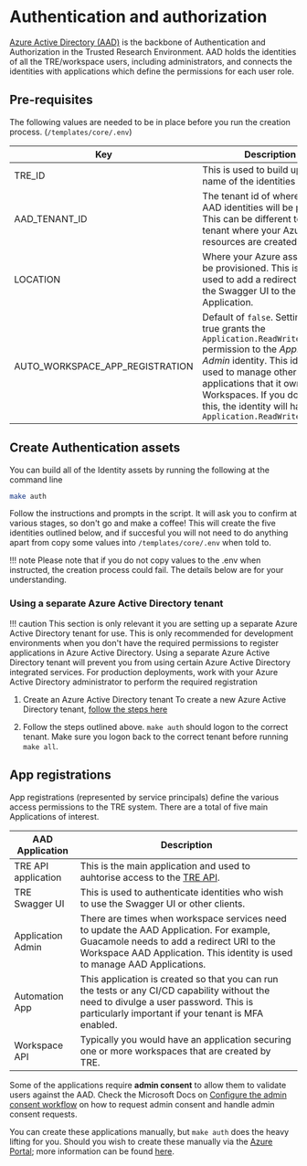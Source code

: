 # Authentication and authorization

[Azure Active Directory (AAD)](https://docs.microsoft.com/en-us/azure/active-directory/fundamentals/active-directory-whatis) is the backbone of Authentication and Authorization in the Trusted Research Environment. AAD holds the identities of all the TRE/workspace users, including administrators, and connects the identities with applications which define the permissions for each user role.

## Pre-requisites
The following values are needed to be in place before you run the creation process. (`/templates/core/.env`)

| Key | Description |
| ----------- | ----------- |
|TRE_ID|This is used to build up the name of the identities|
|AAD_TENANT_ID|The tenant id of where your AAD identities will be placed. This can be different to the tenant where your Azure resources are created.|
| LOCATION | Where your Azure assets will be provisioned. This is actually used to add a redirect URI from the Swagger UI to the API Application.
|AUTO_WORKSPACE_APP_REGISTRATION| Default of `false`. Setting this to true grants the `Application.ReadWrite.All` permission to the *Application Admin* identity. This identity is used to manage other AAD applications that it owns, e.g. Workspaces. If you do not set this, the identity will have `Application.ReadWrite.OwnedBy`

## Create Authentication assets
You can build all of the Identity assets by running the following at the command line
```bash
make auth
```
Follow the instructions and prompts in the script. It will ask you to confirm at various stages, so don't go and make a coffee! This will create the five identities outlined below, and if succesful you will not need to do anything apart from copy some values into `/templates/core/.env` when told to.

!!! note
    Please note that if you do not copy values to the .env when instructed, the creation process could fail. The details below are for your understanding.

### Using a separate Azure Active Directory tenant

!!! caution
    This section is only relevant it you are setting up a separate Azure Active Directory tenant for use.
    This is only recommended for development environments when you don't have the required permissions to register applications in Azure Active Directory.
    Using a separate Azure Active Directory tenant will prevent you from using certain Azure Active Directory integrated services.
    For production deployments, work with your Azure Active Directory administrator to perform the required registration

1. Create an Azure Active Directory tenant
    To create a new Azure Active Directory tenant, [follow the steps here](https://docs.microsoft.com/en-us/azure/active-directory/develop/quickstart-create-new-tenant)

1. Follow the steps outlined above. `make auth` should logon to the correct tenant. Make sure you logon back to the correct tenant before running `make all`.


## App registrations

App registrations (represented by service principals) define the various access permissions to the TRE system. There are a total of five main Applications of interest.

| AAD Application | Description |
| ----------- | ----------- |
| TRE API application | This is the main application and used to auhtorise access to the [TRE API](../tre-developers/api.md). |
| TRE Swagger UI | This is used to authenticate identities who wish to use the Swagger UI or other clients. |
| Application Admin | There are times when workspace services need to update the AAD Application. For example, Guacamole needs to add a redirect URI to the Workspace AAD Application. This identity is used to manage AAD Applications.
| Automation App | This application is created so that you can run the tests or any CI/CD capability without the need to divulge a user password. This is particularly important if your tenant is MFA enabled. |
| Workspace API | Typically you would have an application securing one or more workspaces that are created by TRE. |

Some of the applications require **admin consent** to allow them to validate users against the AAD. Check the Microsoft Docs on [Configure the admin consent workflow](https://docs.microsoft.com/en-us/azure/active-directory/manage-apps/configure-admin-consent-workflow) on how to request admin consent and handle admin consent requests.

You can create these applications manually, but `make auth` does the heavy lifting for you. Should you wish to create these manually via the [Azure Portal](https://docs.microsoft.com/azure/active-directory/develop/quickstart-register-app); more information can be found [here](./identities/auth-manual.md).

